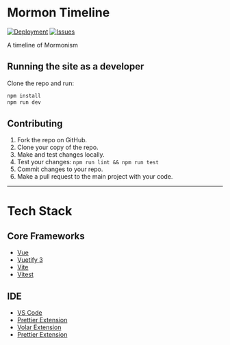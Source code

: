 # Mormon Timeline

[![Deployment](https://github.com/jtgasper3/mormon-timeline/actions/workflows/deploy.yml/badge.svg)](https://github.com/jtgasper3/mormon-timeline/actions/workflows/deploy.yml)
[![Issues](https://img.shields.io/github/issues/jtgasper3/mormon-timeline)](https://github.com/jtgasper3/mormon-timeline/issues)

A timeline of Mormonism

## Running the site as a developer

Clone the repo and run:

```sh
npm install
npm run dev
```

## Contributing

1. Fork the repo on GitHub.
1. Clone your copy of the repo.
1. Make and test changes locally.
1. Test your changes: `npm run lint && npm run test`
1. Commit changes to your repo.
1. Make a pull request to the main project with your code.

---

# Tech Stack

## Core Frameworks

- [Vue](https://vuejs.org/)
- [Vuetify 3](https://vuetifyjs.com/)
- [Vite](https://vitejs.dev/)
- [Vitest](https://vitest.dev/)

## IDE

- [VS Code](https://code.visualstudio.com/)
- [Prettier Extension](https://marketplace.visualstudio.com/items?itemName=antfu.vite)
- [Volar Extension](https://marketplace.visualstudio.com/items?itemName=johnsoncodehk.volar)
- [Prettier Extension](https://marketplace.visualstudio.com/items?itemName=esbenp.prettier-vscode)
